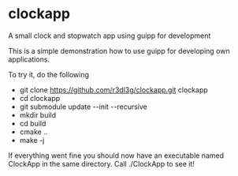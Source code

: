 # clockapp
A small clock and stopwatch app using guipp for development

This is a simple demonstration how to use guipp for developing own applications.

To try it, do the following

- git clone https://github.com/r3dl3g/clockapp.git clockapp
- cd clockapp
- git submodule update --init --recursive
- mkdir build
- cd build
- cmake ..
- make -j

If everything went fine you should now have an executable named ClockApp in the same directory.
Call ./ClockApp to see it!
